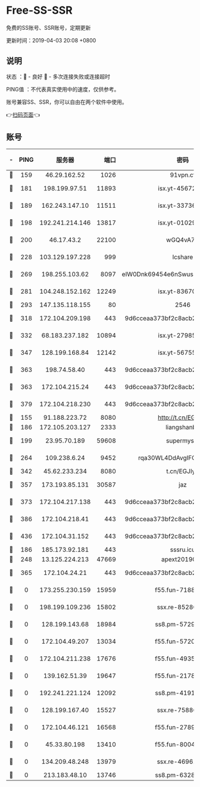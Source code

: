 # Free-SS-SSR

免费的SS账号、SSR账号，定期更新

更新时间：2019-04-03 20:08 +0800

## 说明

状态     ：🙂 - 良好 🙁 - 多次连接失败或连接超时

PING值   ：不代表真实使用中的速度，仅供参考。

账号兼容SS、SSR，你可以自由在两个软件中使用。

👉[扫码页面](https://liesauer.github.io/Free-SS-SSR/)👈

## 账号

|-|PING|服务器|端口|密码|加密方式|区域|
|:----:|:----:|:-----:|-----:|:----:|:----:|:----:|
|🙂|159|46.29.162.52|1026|91vpn.cf|rc4-md5|RU|
|🙂|181|198.199.97.51|11893|isx.yt-45672617|aes-256-cfb|US|
|🙂|189|162.243.147.10|11511|isx.yt-33736673|aes-256-cfb|US|
|🙂|198|192.241.214.146|13817|isx.yt-01029416|aes-256-cfb|US|
|🙂|200|46.17.43.2|22100|wGQ4vA7D|aes-256-gcm|RU|
|🙂|228|103.129.197.228|999|lcshare|aes-256-cfb|US|
|🙂|269|198.255.103.62|8097|eIW0Dnk69454e6nSwuspv9DmS201tQ0D|aes-256-cfb|US|
|🙂|281|104.248.152.162|12249|isx.yt-83670895|aes-256-cfb|SG|
|🙂|293|147.135.118.155|80|2546|chacha20|US|
|🙂|318|172.104.209.198|443|9d6cceaa373bf2c8acb22e60b6a58be6|aes-256-cfb|US|
|🙂|332|68.183.237.182|10894|isx.yt-27985079|aes-256-cfb|SG|
|🙂|347|128.199.168.84|12142|isx.yt-56755881|aes-256-cfb|SG|
|🙂|363|198.74.58.40|443|9d6cceaa373bf2c8acb22e60b6a58be6|aes-256-cfb|US|
|🙂|363|172.104.215.24|443|9d6cceaa373bf2c8acb22e60b6a58be6|aes-256-cfb|US|
|🙂|379|172.104.218.230|443|9d6cceaa373bf2c8acb22e60b6a58be6|aes-256-cfb|US|
|🙂|155|91.188.223.72|8080|http://t.cn/EGJIyrl|rc4-md5|RU|
|🙂|186|172.105.203.127|2333|liangshanbo|chacha20|JP|
|🙂|199|23.95.70.189|59608|supermyssr|chacha20-ietf|US|
|🙂|264|109.238.6.24|9452|rqa30WL4DdAvgIFG6Fs3znzTa|aes-256-cfb|FR|
|🙂|342|45.62.233.234|8080|t.cn/EGJIyrl|rc4-md5|CA|
|🙂|357|173.193.85.131|30587|jaz|aes-256-cfb|US|
|🙂|373|172.104.217.138|443|9d6cceaa373bf2c8acb22e60b6a58be6|aes-256-cfb|US|
|🙂|386|172.104.218.41|443|9d6cceaa373bf2c8acb22e60b6a58be6|aes-256-cfb|US|
|🙂|436|172.104.31.152|443|9d6cceaa373bf2c8acb22e60b6a58be6|aes-256-cfb|US|
|🙁|186|185.173.92.181|443|sssru.icu|rc4-md5|RU|
|🙁|248|13.125.224.213|47669|apext2019001|chacha20|KR|
|🙁|365|172.104.24.21|443|9d6cceaa373bf2c8acb22e60b6a58be6|aes-256-cfb|US|
|🙁|0|173.255.230.159|15959|f55.fun-71881782|aes-256-cfb|US|
|🙁|0|198.199.109.236|15802|ssx.re-85280053|aes-256-cfb|US|
|🙁|0|128.199.143.68|18984|ss8.pm-57296446|aes-256-cfb|SG|
|🙁|0|172.104.49.207|13034|f55.fun-57205001|aes-256-cfb|SG|
|🙁|0|172.104.211.238|17676|f55.fun-49358737|aes-256-cfb|US|
|🙁|0|139.162.51.39|19647|f55.fun-21784781|aes-256-cfb|SG|
|🙁|0|192.241.221.124|12092|ss8.pm-41911201|aes-256-cfb|US|
|🙁|0|128.199.167.40|15527|ssx.re-75886099|aes-256-cfb|SG|
|🙁|0|172.104.46.121|16568|f55.fun-27893685|aes-256-cfb|SG|
|🙁|0|45.33.80.198|13410|f55.fun-80042240|aes-256-cfb|US|
|🙁|0|134.209.48.248|13979|ssx.re-46961162|aes-256-cfb|US|
|🙁|0|213.183.48.10|13746|ss8.pm-63283999|rc4-md5|RU|
